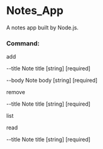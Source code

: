 # Notes_App
    
A notes app built by Node.js. 
    
    
### Command:
    
add

  --title    Note title                                      [string] [required]
  
  --body     Note body                                       [string] [required]
    
    
remove

  --title    Note title                                      [string] [required]
    
    
list
    
    
read

  --title    Note title                                      [string] [required]
